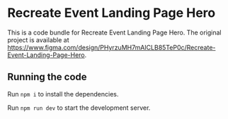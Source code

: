 
  # Recreate Event Landing Page Hero

  This is a code bundle for Recreate Event Landing Page Hero. The original project is available at https://www.figma.com/design/PHyrzuMH7mAICLB85TeP0c/Recreate-Event-Landing-Page-Hero.

  ## Running the code

  Run `npm i` to install the dependencies.

  Run `npm run dev` to start the development server.
  
